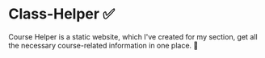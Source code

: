 # Class-Helper ✅
Course Helper is a static website, which I've created for my section, get all the necessary course-related information in one place. 🙂

